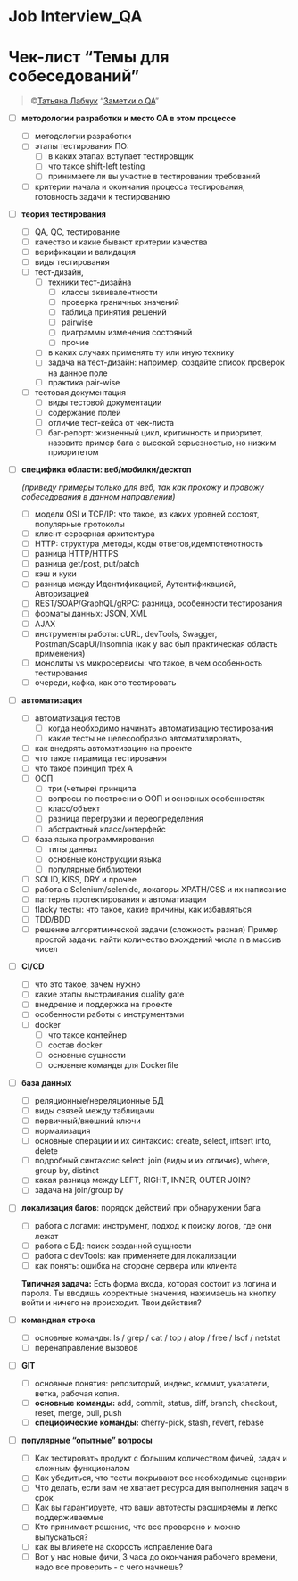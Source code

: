 # Job Interview_QA


# Чек-лист “Темы для собеседований”


> ©[Татьяна Лабчук](https://www.linkedin.com/in/tlabchuk/)
“[Заметки о QA](https://t.me/notes_about_QA)”
> 
- [ ]  **методологии разработки и место QA в этом процессе**
    - [ ]  методологии разработки
    - [ ]  этапы тестирования ПО:
        - [ ]  в каких этапах вступает тестировщик
        - [ ]  что такое shift-left testing
        - [ ]  принимаете ли вы участие в тестировании требований
    - [ ]  критерии начала и окончания процесса тестирования, готовность задачи к тестированию
- [ ]  **теория тестирования**
    - [ ]  QA, QC, тестирование
    - [ ]  качество и какие бывают критерии качества
    - [ ]  верификации и валидация
    - [ ]  виды тестирования
    - [ ]  тест-дизайн,
        - [ ]  техники тест-дизайна
            - [ ]  классы эквивалентности
            - [ ]  проверка граничных значений
            - [ ]  таблица принятия решений
            - [ ]  pairwise
            - [ ]  диаграммы изменения состояний
            - [ ]  прочие
        - [ ]  в каких случаях применять ту или иную технику
        - [ ]  задача на тест-дизайн: например, создайте список проверок на данное поле
        - [ ]  практика pair-wise
    - [ ]  тестовая документация
        - [ ]  виды тестовой документации
        - [ ]  содержание полей
        - [ ]  отличие тест-кейса от чек-листа
        - [ ]  баг-репорт: жизненный цикл, критичность и приоритет, назовите пример бага с высокой серьезностью, но низким приоритетом
- [ ]  **специфика области: веб/мобилки/десктоп**
    
    *(приведу примеры только для веб, так как прохожу и провожу собеседования в данном направлении)*
    
    - [ ]  модели OSI и TCP/IP: что такое, из каких уровней состоят, популярные протоколы
    - [ ]  клиент-серверная архитектура
    - [ ]  HTTP: структура ,методы, коды ответов,идемпотенотность
    - [ ]  разница HTTP/HTTPS
    - [ ]  разница get/post, put/patch
    - [ ]  кэш и куки
    - [ ]  разница между Идентификацией, Аутентификацией, Авторизацией
    - [ ]  REST/SOAP/GraphQL/gRPC: разница, особенности тестирования
    - [ ]  форматы данных: JSON, XML
    - [ ]  AJAX
    - [ ]  инструменты работы: cURL, devTools, Swagger, Postman/SoapUI/Insomnia (как у вас был практическая область применения)
    - [ ]  монолиты vs микросервисы: что такое, в чем особенность тестирования
    - [ ]  очереди, кафка, как это тестировать
- [ ]  **автоматизация**
    - [ ]  автоматизация тестов
        - [ ]  когда необходимо начинать автоматизацию тестирования
        - [ ]  какие тесты не целесообразно автоматизировать,
    - [ ]  как внедрять автоматизацию на проекте
    - [ ]  что такое пирамида тестирования
    - [ ]  что такое принцип трех А
    - [ ]  ООП
        - [ ]  три (четыре) принципа
        - [ ]  вопросы по построению ООП и основных особенностях
        - [ ]  класс/объект
        - [ ]  разница перегрузки и переопределения
        - [ ]  абстрактный класс/интерфейс
    - [ ]  база языка программирования
        - [ ]  типы данных
        - [ ]  основные конструкции языка
        - [ ]  популярные библиотеки
    - [ ]  SOLID, KISS, DRY и прочее
    - [ ]  работа с Selenium/selenide, локаторы XPATH/CSS и их написание
    - [ ]  паттерны протектирования и автоматизации
    - [ ]  flacky тесты: что такое, какие причины, как избавляться
    - [ ]  TDD/BDD
    - [ ]  решение алгоритмической задачи (сложность разная)
    Пример простой задачи: найти количество вхождений числа n в массив чисел
- [ ]  **CI/CD**
    - [ ]  что это такое, зачем нужно
    - [ ]  какие этапы выстраивания quality gate
    - [ ]  внедрение и поддержка на проекте
    - [ ]  особенности работы с инструментами
    - [ ]  docker
        - [ ]  что такое контейнер
        - [ ]  состав docker
        - [ ]  основные сущности
        - [ ]  основные команды для Dockerfile
- [ ]  **база данных**
    - [ ]  реляционные/нереляционные БД
    - [ ]  виды связей между таблицами
    - [ ]  первичный/внешний ключи
    - [ ]  нормализация
    - [ ]  основные операции и их синтаксис: create, select, intsert into, delete
    - [ ]  подробный синтаксис select: join (виды и их отличия), where, group by, distinct
    - [ ]  какая разница между LEFT, RIGHT, INNER, OUTER JOIN?
    - [ ]  задача на join/group by
- [ ]  **локализация багов**: порядок действий при обнаружении бага
    - [ ]  работа с логами: инструмент, подход к поиску логов, где они лежат
    - [ ]  работа с БД: поиск созданной сущности
    - [ ]  работа с devTools: как применяете для локализации
    - [ ]  как понять: ошибка на стороне сервера или клиента
    
    **Типичная задача:** 
    Есть форма входа, которая состоит из логина и пароля. Ты вводишь корректные значения, нажимаешь на кнопку войти и ничего не происходит. Твои действия?
    
- [ ]  **командная строка**
    - [ ]  основные команды: ls / grep / cat / top / atop / free / lsof / netstat
    - [ ]  перенаправление вызовов
- [ ]  **GIT**
    - [ ]  основные понятия: репозиторий, индекс, коммит, указатели, ветка, рабочая копия.
    - [ ]  **основные команды:** add, commit, status, diff, branch, checkout, reset, merge, pull, push
    - [ ]  **специфические команды:** cherry-pick, stash, revert, rebase
- [ ]  **популярные “опытные” вопросы**
    - [ ]  Как тестировать продукт с большим количеством фичей, задач и сложным функционалом
    - [ ]  Как убедиться, что тесты покрывают все необходимые сценарии
    - [ ]  Что делать, если вам не хватает ресурса для выполнения задач в срок
    - [ ]  Как вы гарантируете, что ваши автотесты расширяемы и легко поддерживаемые
    - [ ]  Кто принимает решение, что все проверено и можно выпускаться?
    - [ ]  как вы влияете на скорость исправление бага
    - [ ]  Вот у нас новые фичи, 3 часа до окончания рабочего времени, надо все проверить - с чего начнешь?
